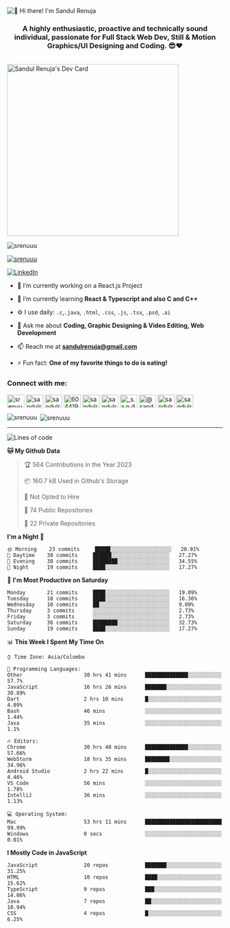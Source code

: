 <img src="https://user-images.githubusercontent.com/49369577/97047278-562d0200-1596-11eb-8a4f-656b2acf2b6a.gif" alt="👋 Hi there! I'm Sandul Renuja" title="👋 Hi there! I'm Sandul Renuja"/>
<h3 align="center">A highly enthusiastic, proactive and technically sound individual, passionate for Full Stack Web Dev, Still & Motion Graphics/UI Designing and Coding. 😎❤</h3>
<br>
<a href="https://app.daily.dev/sandulr"><img src="https://api.daily.dev/devcards/0ac820e4d7bf4fb8a52823b51c67f13e.png?r=0uy" width="400" alt="Sandul Renuja's Dev Card"/></a>
<br>
<p align="left"> <img src="https://komarev.com/ghpvc/?username=srenuuu&label=Profile%20views&color=43cc11&style=flat" alt="srenuuu" /> </p>

<p align="left"> <a href="https://github.com/ryo-ma/github-profile-trophy"><img src="https://github-profile-trophy.vercel.app/?username=srenuuu&title=Commit,PullRequest,Repository" alt="srenuuu" /></a> </p>

<p align="left">
   <a href="https://linkedin.com/in/sandulr/" target="_blank">
      <img src="https://img.shields.io/badge/-Sandul Renuja-blue?style=for-the-badge&logo=Linkedin" alt="LinkedIn">
   </a>
</p>

- 🔭 I’m currently working on a React.js Project
- 🌱 I’m currently learning **React & Typescript and also C and C++**
- ⚙️ I use daily: `.c`,`.java`, `.html`, `.css`, `.js`, `.tsx`, `.psd`, `.ai`
- 💬 Ask me about **Coding, Graphic Designing & Video Editing, Web Development**
- 📫 Reach me at **sandulrenuja@gmail.com**

- ⚡ Fun fact: **One of my favorite things to do is eating!**

<h3 align="left">Connect with me:</h3>
<p align="left">
<a href="https://dev.to/srenuuu" target="blank"><img align="center" src="https://cdn.jsdelivr.net/npm/simple-icons@3.0.1/icons/dev-dot-to.svg" alt="srenuuu" height="30" width="40" /></a>
<a href="https://twitter.com/sandulr" target="blank"><img align="center" src="https://cdn.jsdelivr.net/npm/simple-icons@3.0.1/icons/twitter.svg" alt="sandulr" height="30" width="40" /></a>
<a href="https://linkedin.com/in/sandulr" target="blank"><img align="center" src="https://cdn.jsdelivr.net/npm/simple-icons@3.0.1/icons/linkedin.svg" alt="sandulr" height="30" width="40" /></a>
<a href="https://stackoverflow.com/users/6044198" target="blank"><img align="center" src="https://cdn.jsdelivr.net/npm/simple-icons@3.0.1/icons/stackoverflow.svg" alt="6044198" height="30" width="40" /></a>
<a href="https://kaggle.com/sandulrenuja" target="blank"><img align="center" src="https://cdn.jsdelivr.net/npm/simple-icons@3.0.1/icons/kaggle.svg" alt="sandulrenuja" height="30" width="40" /></a>
<a href="https://fb.com/sandulrenuja" target="blank"><img align="center" src="https://cdn.jsdelivr.net/npm/simple-icons@3.0.1/icons/facebook.svg" alt="sandulrenuja" height="30" width="40" /></a>
<a href="https://instagram.com/_s.a.n.d.u.l_" target="blank"><img align="center" src="https://cdn.jsdelivr.net/npm/simple-icons@3.0.1/icons/instagram.svg" alt="_s.a.n.d.u.l_" height="30" width="40" /></a>
<a href="https://medium.com/@sandulrenuja" target="blank"><img align="center" src="https://cdn.jsdelivr.net/npm/simple-icons@3.0.1/icons/medium.svg" alt="@sandulrenuja" height="30" width="40" /></a>
<a href="https://www.codechef.com/users/sandulr" target="blank"><img align="center" src="https://cdn.jsdelivr.net/npm/simple-icons@3.1.0/icons/codechef.svg" alt="sandulr" height="30" width="40" /></a>
<a href="https://www.hackerrank.com/sandulrenuja" target="blank"><img align="center" src="https://cdn.jsdelivr.net/npm/simple-icons@3.0.1/icons/hackerrank.svg" alt="sandulrenuja" height="30" width="40" /></a>
</p>


<p><img align="left" src="https://github-readme-stats.vercel.app/api/top-langs?username=srenuuu&show_icons=true&locale=en&layout=compact" alt="srenuuu" /></p>

<p>&nbsp;<img align="center" src="https://github-readme-stats.vercel.app/api?username=srenuuu&show_icons=true&locale=en" alt="srenuuu" /></p>

<hr>

<!--START_SECTION:waka-->
![Lines of code](https://img.shields.io/badge/From%20Hello%20World%20I%27ve%20Written-0%20lines%20of%20code-blue)

**🐱 My Github Data** 

> 🏆 564 Contributions in the Year 2023
 > 
> 📦 160.7 kB Used in Github's Storage 
 > 
> 🚫 Not Opted to Hire
 > 
> 📜 74 Public Repositories
 > 
> 🔑 22 Private Repositories 

**I'm a Night 🦉** 

```text
🌞 Morning    23 commits     █████░░░░░░░░░░░░░░░░░░░░   20.91% 
🌆 Daytime    30 commits     ██████░░░░░░░░░░░░░░░░░░░   27.27% 
🌃 Evening    38 commits     ████████░░░░░░░░░░░░░░░░░   34.55% 
🌙 Night      19 commits     ████░░░░░░░░░░░░░░░░░░░░░   17.27%

```
📅 **I'm Most Productive on Saturday** 

```text
Monday       21 commits     ████░░░░░░░░░░░░░░░░░░░░░   19.09% 
Tuesday      18 commits     ████░░░░░░░░░░░░░░░░░░░░░   16.36% 
Wednesday    10 commits     ██░░░░░░░░░░░░░░░░░░░░░░░   9.09% 
Thursday     3 commits      ░░░░░░░░░░░░░░░░░░░░░░░░░   2.73% 
Friday       3 commits      ░░░░░░░░░░░░░░░░░░░░░░░░░   2.73% 
Saturday     36 commits     ████████░░░░░░░░░░░░░░░░░   32.73% 
Sunday       19 commits     ████░░░░░░░░░░░░░░░░░░░░░   17.27%

```


📊 **This Week I Spent My Time On** 

```text
⌚︎ Time Zone: Asia/Colombo

💬 Programming Languages: 
Other                    30 hrs 41 mins      ██████████████░░░░░░░░░░░   57.7% 
JavaScript               16 hrs 26 mins      ███████░░░░░░░░░░░░░░░░░░   30.89% 
Dart                     2 hrs 10 mins       █░░░░░░░░░░░░░░░░░░░░░░░░   4.09% 
Bash                     46 mins             ░░░░░░░░░░░░░░░░░░░░░░░░░   1.44% 
Java                     35 mins             ░░░░░░░░░░░░░░░░░░░░░░░░░   1.1%

🔥 Editors: 
Chrome                   30 hrs 40 mins      ██████████████░░░░░░░░░░░   57.66% 
WebStorm                 18 hrs 35 mins      ████████░░░░░░░░░░░░░░░░░   34.96% 
Android Studio           2 hrs 22 mins       █░░░░░░░░░░░░░░░░░░░░░░░░   4.46% 
VS Code                  56 mins             ░░░░░░░░░░░░░░░░░░░░░░░░░   1.78% 
IntelliJ                 36 mins             ░░░░░░░░░░░░░░░░░░░░░░░░░   1.13%

💻 Operating System: 
Mac                      53 hrs 11 mins      █████████████████████████   99.99% 
Windows                  0 secs              ░░░░░░░░░░░░░░░░░░░░░░░░░   0.01%

```

**I Mostly Code in JavaScript** 

```text
JavaScript               20 repos            ███████░░░░░░░░░░░░░░░░░░   31.25% 
HTML                     10 repos            ████░░░░░░░░░░░░░░░░░░░░░   15.62% 
TypeScript               9 repos             ███░░░░░░░░░░░░░░░░░░░░░░   14.06% 
Java                     7 repos             ██░░░░░░░░░░░░░░░░░░░░░░░   10.94% 
CSS                      4 repos             █░░░░░░░░░░░░░░░░░░░░░░░░   6.25%

```



<!--END_SECTION:waka-->

